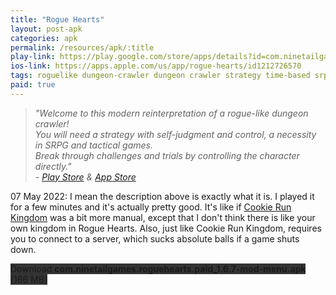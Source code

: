 ```yaml
---
title: "Rogue Hearts"
layout: post-apk
categories: apk
permalink: /resources/apk/:title
play-link: https://play.google.com/store/apps/details?id=com.ninetailgames.roguehearts.paid
ios-link: https://apps.apple.com/us/app/rogue-hearts/id1212726570
tags: roguelike dungeon-crawler dungeon crawler strategy time-based srpg rpg action tactical
paid: true
---
```


> _"Welcome to this modern reinterpretation of a rogue-like dungeon crawler!<br>You will need a strategy with self-judgment and control, a necessity in SRPG and tactical games.<br>Break through challenges and trials by controlling the character directly."<br> - <a href="https://play.google.com/store/apps/details?id=com.ninetailgames.roguehearts.paid" target="_blank">Play Store</a> & <a href="https://apps.apple.com/us/app/rogue-hearts/id1212726570" target="_blank">App Store</a>_

<span class="timestamp">07 May 2022:</span> I mean the description above is exactly what it is. I played it for a few minutes and it's actually pretty good. It's like if [Cookie Run Kingdom](https://arialhamed.github.io/resources/apk/Cookie-Run-Kingdom) was a bit more manual, except that I don't think there is like your own kingdom in Rogue Hearts. Also, just like Cookie Run Kingdom, requires you to connect to a server, which sucks absolute balls if a game shuts down.

<div class="text-center">
    <a class="btn btn-dark btn-block w-100" onclick='apk("com.ninetailgames.roguehearts.paid_1.6.7-mod-menu.apk")' style="text-decoration: none; background-color: #333;"> Download <b>com.ninetailgames.roguehearts.paid_1.6.7-mod-menu.apk</b> (166 MB)</a>
</div>
